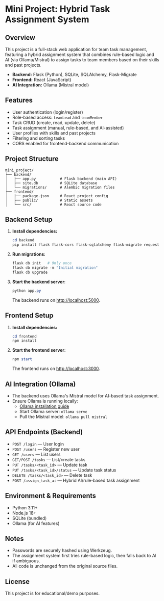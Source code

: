# Mini Project: Hybrid Task Assignment System

## Overview
This project is a full-stack web application for team task management, featuring a hybrid assignment system that combines rule-based logic and AI (via Ollama/Mistral) to assign tasks to team members based on their skills and past projects.

- **Backend:** Flask (Python), SQLite, SQLAlchemy, Flask-Migrate
- **Frontend:** React (JavaScript)
- **AI Integration:** Ollama (Mistral model)

## Features
- User authentication (login/register)
- Role-based access: `teamLead` and `teamMember`
- Task CRUD (create, read, update, delete)
- Task assignment (manual, rule-based, and AI-assisted)
- User profiles with skills and past projects
- Filtering and sorting tasks
- CORS enabled for frontend-backend communication

## Project Structure
```
mini_project/
├── backend/
│   ├── app.py           # Flask backend (main API)
│   ├── site.db          # SQLite database
│   └── migrations/      # Alembic migration files
├── frontend/
│   ├── package.json     # React project config
│   ├── public/          # Static assets
│   └── src/             # React source code
```

## Backend Setup
1. **Install dependencies:**
   ```powershell
   cd backend
   pip install flask flask-cors flask-sqlalchemy flask-migrate requests werkzeug
   ```
2. **Run migrations:**
   ```powershell
   flask db init   # Only once
   flask db migrate -m "Initial migration"
   flask db upgrade
   ```
3. **Start the backend server:**
   ```powershell
   python app.py
   ```
   The backend runs on [http://localhost:5000](http://localhost:5000).

## Frontend Setup
1. **Install dependencies:**
   ```powershell
   cd frontend
   npm install
   ```
2. **Start the frontend server:**
   ```powershell
   npm start
   ```
   The frontend runs on [http://localhost:3000](http://localhost:3000).

## AI Integration (Ollama)
- The backend uses Ollama's Mistral model for AI-based task assignment.
- Ensure Ollama is running locally:
  - [Ollama installation guide](https://ollama.com/)
  - Start Ollama server: `ollama serve`
  - Pull the Mistral model: `ollama pull mistral`

## API Endpoints (Backend)
- `POST /login` — User login
- `POST /users` — Register new user
- `GET /users` — List users
- `GET/POST /tasks` — List/create tasks
- `PUT /tasks/<task_id>` — Update task
- `PUT /tasks/<task_id>/status` — Update task status
- `DELETE /tasks/<task_id>` — Delete task
- `POST /assign_task_ai` — Hybrid AI/rule-based task assignment

## Environment & Requirements
- Python 3.11+
- Node.js 18+
- SQLite (bundled)
- Ollama (for AI features)

## Notes
- Passwords are securely hashed using Werkzeug.
- The assignment system first tries rule-based logic, then falls back to AI if ambiguous.
- All code is unchanged from the original source files.

## License
This project is for educational/demo purposes.
